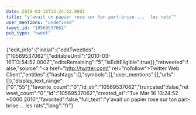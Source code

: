 ```yaml
---
date: 2010-03-16T13:24:52.000Z
title: "y'avait un papier rose sur ton part-brise ...  les rats″"
user_mentions: "undefined"
tweet_id: "10569537062"
pub_type: "tweet"
---
```

{"edit_info":{"initial":{"editTweetIds":["10569537062"],"editableUntil":"2010-03-16T13:54:52.000Z","editsRemaining":"5","isEditEligible":true}},"retweeted":false,"source":"<a href=\"http://twitter.com\" rel=\"nofollow\">Twitter Web Client</a>","entities":{"hashtags":[],"symbols":[],"user_mentions":[],"urls":[]},"display_text_range":["0","55"],"favorite_count":"0","id_str":"10569537062","truncated":false,"retweet_count":"0","id":"10569537062","created_at":"Tue Mar 16 13:24:52 +0000 2010","favorited":false,"full_text":"y'avait un papier rose sur ton part-brise ...  les rats","lang":"fr"}

